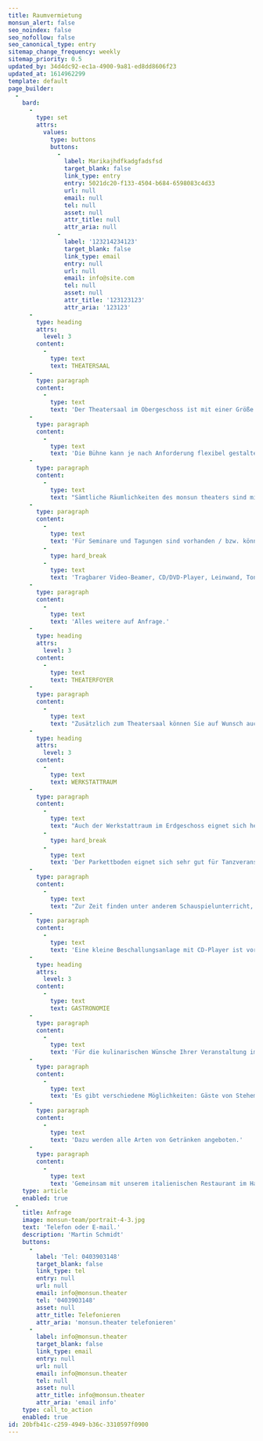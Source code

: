 ```yaml
---
title: Raumvermietung
monsun_alert: false
seo_noindex: false
seo_nofollow: false
seo_canonical_type: entry
sitemap_change_frequency: weekly
sitemap_priority: 0.5
updated_by: 34d4dc92-ec1a-4900-9a81-ed8dd8606f23
updated_at: 1614962299
template: default
page_builder:
  -
    bard:
      -
        type: set
        attrs:
          values:
            type: buttons
            buttons:
              -
                label: Marikajhdfkadgfadsfsd
                target_blank: false
                link_type: entry
                entry: 5021dc20-f133-4504-b684-6598083c4d33
                url: null
                email: null
                tel: null
                asset: null
                attr_title: null
                attr_aria: null
              -
                label: '123214234123'
                target_blank: false
                link_type: email
                entry: null
                url: null
                email: info@site.com
                tel: null
                asset: null
                attr_title: '123123123'
                attr_aria: '123123'
      -
        type: heading
        attrs:
          level: 3
        content:
          -
            type: text
            text: THEATERSAAL
      -
        type: paragraph
        content:
          -
            type: text
            text: 'Der Theatersaal im Obergeschoss ist mit einer Größe von 130 qm für Feiern für bis 100 Personen vorgesehen. Bei Theatervorstellungen wird normalerweise für ca. 80 Personen bestuhlt.'
      -
        type: paragraph
        content:
          -
            type: text
            text: 'Die Bühne kann je nach Anforderung flexibel gestaltet werden. Emporen- und Arenabauten, in den Zuschauerraum integrierte Bühnenflächen oder die klassische Guckkastenbühne - die Möglichkeiten sind vielfältig.'
      -
        type: paragraph
        content:
          -
            type: text
            text: "Sämtliche Räumlichkeiten des monsun theaters sind mit einer modernen Be- und Entlüftungsanlage sowie einer Licht- und Tonanlage ausgestattet. Im Theatersaal steht ein Flügel zur Verfügung.\_"
      -
        type: paragraph
        content:
          -
            type: text
            text: 'Für Seminare und Tagungen sind vorhanden / bzw. können nach Absprache organisiert werden:'
          -
            type: hard_break
          -
            type: text
            text: 'Tragbarer Video-Beamer, CD/DVD-Player, Leinwand, Tonanlage (die Akustik ist jedoch in allen Räumlichkeiten auch ohne Mikro sehr gut), Lichtanlage, Flügel.'
      -
        type: paragraph
        content:
          -
            type: text
            text: 'Alles weitere auf Anfrage.'
      -
        type: heading
        attrs:
          level: 3
        content:
          -
            type: text
            text: THEATERFOYER
      -
        type: paragraph
        content:
          -
            type: text
            text: "Zusätzlich zum Theatersaal können Sie auf Wunsch auch das Foyer für Ihre Veranstaltung mitbuchen.Im Theaterfoyer wird, falls gewünscht, das Pausencatering mit Getränken und Snacks vorgenommen.\_Theke und ein großer Getränkekühlschrank stehen bereit. Dort können Sie bei einem Glas Wein in Ruhe die aktuellen Exponate unserer regelmäßigen Kunstausstellungen anschauen.\_Sitzecken und zahlreiche Stehtische laden zum Verweilen ein und geben Gelegenheit, miteinander ins Gespräch zu kommen."
      -
        type: heading
        attrs:
          level: 3
        content:
          -
            type: text
            text: WERKSTATTRAUM
      -
        type: paragraph
        content:
          -
            type: text
            text: "Auch der Werkstattraum im Erdgeschoss eignet sich hervorragend für die Ausrichtung von Geburtstagsfesten, Betriebsfeiern oder ähnlichen Anlässen mit bis zu 100 Personen. Bierzeltgarnituren sind vorhanden. Individuelle Bestuhlung kann gegen Aufpreis bereit gestellt werden (z.B. individuelle Tischrunden, lange Tafeln, klassische Reihenbestuhlung).\_"
          -
            type: hard_break
          -
            type: text
            text: 'Der Parkettboden eignet sich sehr gut für Tanzveranstaltungen.'
      -
        type: paragraph
        content:
          -
            type: text
            text: "Zur Zeit finden unter anderem Schauspielunterricht, Autorenbörsen, Gesangs- und Instrumentalunterricht, Meisterkurse für Gesang, Chorproben, Tanzkurse für Flamenco, Salsa und Tango, Thai Chi-, Bewegungs- und Gymnastikkurse und vieles mehr im Werkstattraum des monsun theaters statt.\_"
      -
        type: paragraph
        content:
          -
            type: text
            text: 'Eine kleine Beschallungsanlage mit CD-Player ist vorhanden,alles weitere auf Anfrage.'
      -
        type: heading
        attrs:
          level: 3
        content:
          -
            type: text
            text: GASTRONOMIE
      -
        type: paragraph
        content:
          -
            type: text
            text: 'Für die kulinarischen Wünsche Ihrer Veranstaltung im monsun theater empfehlen wir Ihnen unser hausinternes Restaurant.'
      -
        type: paragraph
        content:
          -
            type: text
            text: 'Es gibt verschiedene Möglichkeiten: Gäste von Stehempfängen werden mit deliziösem Fingerfood versorgt, wahlweise können auch dem Anlass entsprechende Themenbuffets angeboten, mehrgängige Menüs arrangiert oder Snacks gereicht werden.'
      -
        type: paragraph
        content:
          -
            type: text
            text: 'Dazu werden alle Arten von Getränken angeboten.'
      -
        type: paragraph
        content:
          -
            type: text
            text: 'Gemeinsam mit unserem italienischen Restaurant im Haus »Pizza 2.0« oder einem Caterer greifen wir Ihre Vorschläge gern auf und setzen Ihre Wünsche optimal um.'
    type: article
    enabled: true
  -
    title: Anfrage
    image: monsun-team/portrait-4-3.jpg
    text: 'Telefon oder E-mail.'
    description: 'Martin Schmidt'
    buttons:
      -
        label: 'Tel: 0403903148'
        target_blank: false
        link_type: tel
        entry: null
        url: null
        email: info@monsun.theater
        tel: '0403903148'
        asset: null
        attr_title: Telefonieren
        attr_aria: 'monsun.theater telefonieren'
      -
        label: info@monsun.theater
        target_blank: false
        link_type: email
        entry: null
        url: null
        email: info@monsun.theater
        tel: null
        asset: null
        attr_title: info@monsun.theater
        attr_aria: 'email info'
    type: call_to_action
    enabled: true
id: 20bfb41c-c259-4949-b36c-3310597f0900
---
```

